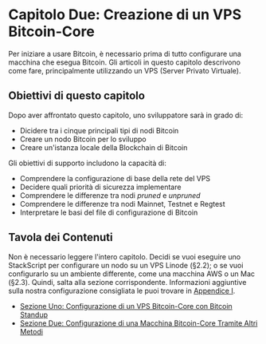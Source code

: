 # Capitolo Due: Creazione di un VPS Bitcoin-Core

Per iniziare a usare Bitcoin, è necessario prima di tutto configurare una macchina che esegua Bitcoin. Gli articoli in questo capitolo descrivono come fare, principalmente utilizzando un VPS (Server Privato Virtuale).

## Obiettivi di questo capitolo

Dopo aver affrontato questo capitolo, uno sviluppatore sarà in grado di:

* Dicidere tra i cinque principali tipi di nodi Bitcoin
* Creare un nodo Bitcoin per lo sviluppo
* Creare un'istanza locale della Blockchain di Bitcoin

Gli obiettivi di supporto includono la capacità di:

* Comprendere la configurazione di base della rete del VPS
* Decidere quali priorità di sicurezza implementare
* Comprendere le differenze tra nodi *pruned* e *unpruned*
* Comprendere le differenze tra nodi Mainnet, Testnet e Regtest
* Interpretare le basi del file di configurazione di Bitcoin

## Tavola dei Contenuti

Non è necessario leggere l'intero capitolo. Decidi se vuoi eseguire uno StackScript per configurare un nodo su un VPS Linode (§2.2); o se vuoi configurarlo su un ambiente differente, come una macchina AWS o un Mac (§2.3). Quindi, salta alla sezione corrispondente. Informazioni aggiuntive sulla nostra configurazione consigliata le puoi trovare in [Appendice I](A1_0_Capire_Bitcoin_Standup.md).

* [Sezione Uno: Configurazione di un VPS Bitcoin-Core con Bitcoin Standup](02_1_Configurazione_di_un_VPS_Bitcoin-Core_con_StackScript.md)
* [Sezione Due: Configurazione di una Macchina Bitcoin-Core Tramite Altri Metodi](02_2_Configurazione_di_un_Bitcoin-Core_Altro.md)
